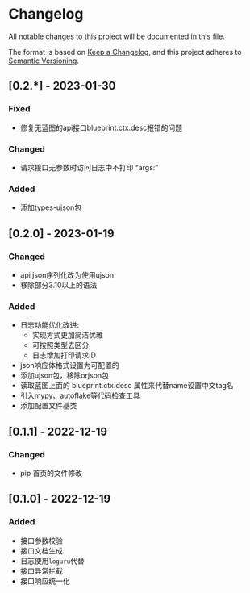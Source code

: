 # Changelog

All notable changes to this project will be documented in this file.

The format is based on [Keep a Changelog](https://keepachangelog.com/en/1.0.0/),
and this project adheres to [Semantic Versioning](https://semver.org/spec/v2.0.0.html).

## [0.2.*] - 2023-01-30

### Fixed
- 修复无蓝图的api接口blueprint.ctx.desc报错的问题

### Changed
- 请求接口无参数时访问日志中不打印 “args:”

### Added
- 添加types-ujson包

## [0.2.0] - 2023-01-19

### Changed
- api json序列化改为使用ujson
- 移除部分3.10以上的语法

### Added
- 日志功能优化改进:
  - 实现方式更加简洁优雅
  - 可按照类型去区分
  - 日志增加打印请求ID
- json响应体格式设置为可配置的
- 添加ujson包，移除orjson包
- 读取蓝图上面的 blueprint.ctx.desc 属性来代替name设置中文tag名
- 引入mypy、autoflake等代码检查工具
- 添加配置文件基类

## [0.1.1] - 2022-12-19

### Changed
- pip 首页的文件修改

## [0.1.0] - 2022-12-19

### Added 

- 接口参数校验
- 接口文档生成
- 日志使用`loguru`代替
- 接口异常拦截
- 接口响应统一化

